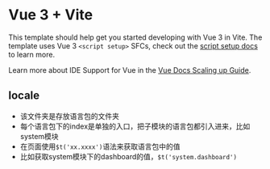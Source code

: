 # Vue 3 + Vite

This template should help get you started developing with Vue 3 in Vite. The template uses Vue 3 `<script setup>` SFCs, check out the [script setup docs](https://v3.vuejs.org/api/sfc-script-setup.html#sfc-script-setup) to learn more.

Learn more about IDE Support for Vue in the [Vue Docs Scaling up Guide](https://vuejs.org/guide/scaling-up/tooling.html#ide-support).

## locale
- 该文件夹是存放语言包的文件夹
- 每个语言包下的index是单独的入口，把子模块的语言包都引入进来，比如system模块
- 在页面使用`$t('xx.xxxx')`语法来获取语言包中的值
- 比如获取system模块下的dashboard的值，`$t('system.dashboard')`
